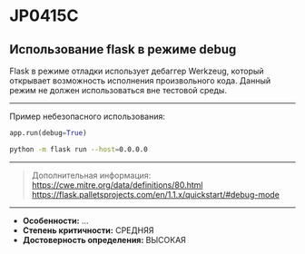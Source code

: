 # JP0415C
## Использование flask в режиме debug
Flask в режиме отладки использует дебаггер Werkzeug, который открывает возможность
исполнения произвольного кода. Данный режим не должен использоваться вне тестовой среды.


---
Пример небезопасного использования:
```python linenums="1"
app.run(debug=True)
```

```bash
python -m flask run --host=0.0.0.0
```

---
> Дополнительная информация:
> <https://cwe.mitre.org/data/definitions/80.html>
> <https://flask.palletsprojects.com/en/1.1.x/quickstart/#debug-mode>
---
* __Особенности:__ ...
* __Степень критичности:__ СРЕДНЯЯ
* __Достоверность определения:__ ВЫСОКАЯ
